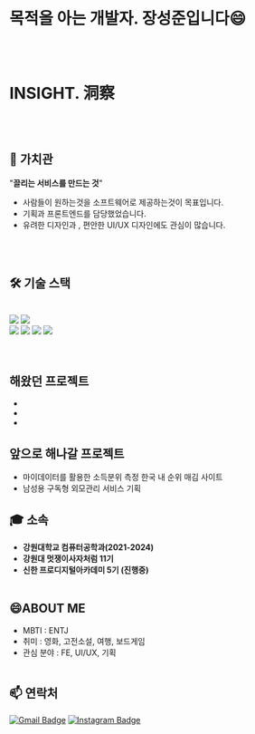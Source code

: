 




  <h1>목적을 아는 개발자. 장성준입니다😄</h1>
  <br><br>



# INSIGHT. 洞察

<br><br>

## 🤔 가치관
"**끌리는 서비스를 만드는 것**"

- 사람들이 원하는것을 소프트웨어로 제공하는것이 목표입니다.
- 기획과 프론트엔드를 담당했었습니다.
- 유려한 디자인과 , 편안한 UI/UX 디자인에도 관심이 많습니다.

<br><br>
  









## 🛠️ 기술 스택
<br>
<div>
  <img src="https://img.shields.io/badge/HTML5-%23E34F26.svg?&style=for-the-badge&logo=html5&logoColor=white" />
  <img src="https://img.shields.io/badge/CSS3-%231572B6.svg?&style=for-the-badge&logo=css3&logoColor=white" />
  <br>
  <img src="https://img.shields.io/badge/JavaScript-%23F7DF1E.svg?&style=for-the-badge&logo=javascript&logoColor=black" />
  <img src="https://img.shields.io/badge/Python-%233776AB.svg?&style=for-the-badge&logo=python&logoColor=white" />
  <img src="https://img.shields.io/badge/C++-%2300599C.svg?&style=for-the-badge&logo=c%2B%2B&logoColor=white" />
  <img src="https://img.shields.io/badge/Figma-%2300599C.svg?&style=for-the-badge&logo=c%2B%2B&logoColor=white" />
</div>
<br><br>

## 해왔던 프로젝트

-
-
-





## 앞으로 해나갈 프로젝트

- 마이데이터를 활용한 소득분위 측정 한국 내 순위 매김 사이트
- 남성용 구독형 외모관리 서비스 기획 








## 🎓 소속

- **강원대학교 컴퓨터공학과(2021-2024)**
- **강원대 멋쟁이사자처럼 11기**
- **신한 프로디지털아카데미 5기 (진행중)**
<br><br>


## 😄ABOUT ME

- MBTI : ENTJ
- 취미 : 영화, 고전소설, 여행, 보드게임
- 관심 분야 : FE, UI/UX, 기획 
<br><br>


## 📫 연락처

[![Gmail Badge](https://img.shields.io/badge/-betatest0710@gmail.com-D14836?style=flat-square&logo=Gmail&logoColor=white&link=mailto:betatest0710@gmail.com)](mailto:betatest0710@gmail.com)
[![Instagram Badge](https://img.shields.io/badge/-_J2Jayy-E4405F?style=flat-square&logo=Instagram&logoColor=white&link=https://www.instagram.com/j2jayyy/)](https://www.instagram.com/j2jayyy/)
